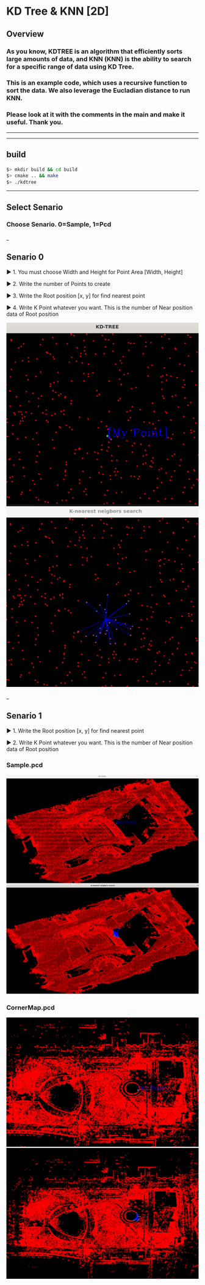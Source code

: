 # KD Tree & KNN [2D]
## Overview
###  As you know, KDTREE is an algorithm that efficiently sorts large amounts of data, and KNN (KNN) is the ability to search for a specific range of data using KD Tree.

### This is an example code, which uses a recursive function to sort the data. We also leverage the Eucladian distance to run KNN.

### Please look at it with the comments in the main and make it useful. Thank you.
---
--- 

## build

```bash
$> mkdir build && cd build
$> cmake .. && make
$> ./kdtree
```
---
## Select Senario
### Choose Senario. 0=Sample, 1=Pcd

_
## Senario 0
▶ 1. You must choose Width and Height for Point Area [Width, Height]

▶ 2. Write the number of Points to create

▶ 3. Write the Root position [x, y] for find nearest point

▶ 4. Write K Point whatever you want. This is the number of Near position data of Root position

<p align="center">
    <img src="./imgs/senario_0.png">
    <img src="./imgs/senario_0_1.png">
</p>


_
## Senario 1 
▶ 1. Write the Root position [x, y] for find nearest point

▶ 2. Write K Point whatever you want. This is the number of Near position data of Root position

### Sample.pcd
<p align="center">
    <img src="./imgs/senario_1.png">
    <img src="./imgs/senario_1_1.png">
</p>

### CornerMap.pcd
<p align="center">
    <img src="./imgs/senario_1_2.png">
    <img src="./imgs/senario_1_3.png">
</p>